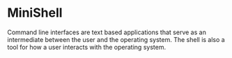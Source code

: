 # MiniShell
Command line interfaces are text based applications that serve as an intermediate between the user and the operating system. The shell is also a tool for how a user interacts with the operating system. 
